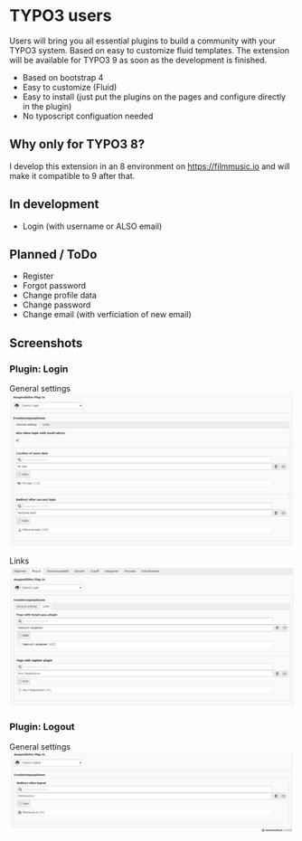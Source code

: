 # TYPO3 users

Users will bring you all essential plugins to build a community with your TYPO3 system. Based on easy to customize fluid templates. The extension will be available for TYPO3 9 as soon as the development is finished.

* Based on bootstrap 4
* Easy to customize (Fluid)
* Easy to install (just put the plugins on the pages and configure directly in the plugin)
* No typoscript configuation needed

## Why only for TYPO3 8?

I develop this extension in an 8 environment on https://filmmusic.io and will make it compatible to 9 after that.

## In development

* Login (with username or ALSO email)

## Planned / ToDo

* Register
* Forgot password
* Change profile data
* Change password
* Change email (with verficiation of new email)

## Screenshots

### Plugin: Login

General settings
![plugin](Documentation/login.jpg)

Links
![plugin](Documentation/login2.jpg)

### Plugin: Logout

General settings
![plugin](Documentation/logout.jpg)